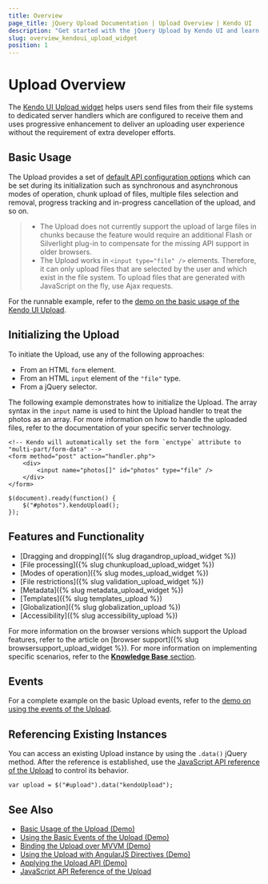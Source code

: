 ```yaml
---
title: Overview
page_title: jQuery Upload Documentation | Upload Overview | Kendo UI
description: "Get started with the jQuery Upload by Kendo UI and learn how to initialize the widget, use its events, and reference its existing instances."
slug: overview_kendoui_upload_widget
position: 1
---
```


# Upload Overview

The [Kendo UI Upload widget](http://demos.telerik.com/kendo-ui/upload/index) helps users send files from their file systems to dedicated server handlers which are configured to receive them and uses progressive enhancement to deliver an uploading user experience without the requirement of extra developer efforts.

## Basic Usage

The Upload provides a set of [default API configuration options](/api/javascript/ui/ipload) which can be set during its initialization such as synchronous and asynchronous modes of operation, chunk upload of files, multiple files selection and removal, progress tracking and in-progress cancellation of the upload, and so on.

> * The Upload does not currently support the upload of large files in chunks because the feature would require an additional Flash or Silverlight plug-in to compensate for the missing API support in older browsers.
> * The Upload works in `<input type="file" />` elements. Therefore, it can only upload files that are selected by the user and which exist in the file system. To upload files that are generated with JavaScript on the fly, use Ajax requests.

For the runnable example, refer to the [demo on the basic usage of the Kendo UI Upload](https://demos.telerik.com/kendo-ui/upload/index).

## Initializing the Upload

To initiate the Upload, use any of the following approaches:
* From an HTML `form` element.
* From an HTML `input` element of the `"file"` type.
* From a jQuery selector.

The following example demonstrates how to initialize the Upload. The array syntax in the `input` name is used to hint the Upload handler to treat the photos as an array. For more information on how to handle the uploaded files, refer to the documentation of your specific server technology.

    <!-- Kendo will automatically set the form `enctype` attribute to "multi-part/form-data" -->
    <form method="post" action="handler.php">
        <div>
            <input name="photos[]" id="photos" type="file" />
        </div>
    </form>

    $(document).ready(function() {
        $("#photos").kendoUpload();
    });

## Features and Functionality

* [Dragging and dropping]({% slug dragandrop_upload_widget %})
* [File processing]({% slug chunkupload_upload_widget %})
* [Modes of operation]({% slug modes_upload_widget %})
* [File restrictions]({% slug validation_upload_widget %})
* [Metadata]({% slug metadata_upload_widget %})
* [Templates]({% slug templates_upload %})
* [Globalization]({% slug globalization_upload %})
* [Accessibility]({% slug accessibility_upload %})

For more information on the browser versions which support the Upload features, refer to the article on [browser support]({% slug browsersupport_upload_widget %}). For more information on implementing specific scenarios, refer to the [**Knowledge Base** section](https://docs.telerik.com/kendo-ui/knowledge-base).

## Events

For a complete example on the basic Upload events, refer to the [demo on using the events of the Upload](https://demos.telerik.com/kendo-ui/upload/events).

## Referencing Existing Instances

You can access an existing Upload instance by using the `.data()` jQuery method. After the reference is established, use the [JavaScript API reference of the Upload](/api/javascript/ui/upload) to control its behavior.

    var upload = $("#upload").data("kendoUpload");

## See Also

* [Basic Usage of the Upload (Demo)](https://demos.telerik.com/kendo-ui/upload/index)
* [Using the Basic Events of the Upload (Demo)](https://demos.telerik.com/kendo-ui/upload/events)
* [Binding the Upload over MVVM (Demo)](https://demos.telerik.com/kendo-ui/upload/mvvm)
* [Using the Upload with AngularJS Directives (Demo)](https://demos.telerik.com/kendo-ui/upload/angular)
* [Applying the Upload API (Demo)](https://demos.telerik.com/kendo-ui/upload/api)
* [JavaScript API Reference of the Upload](/api/javascript/ui/upload)
